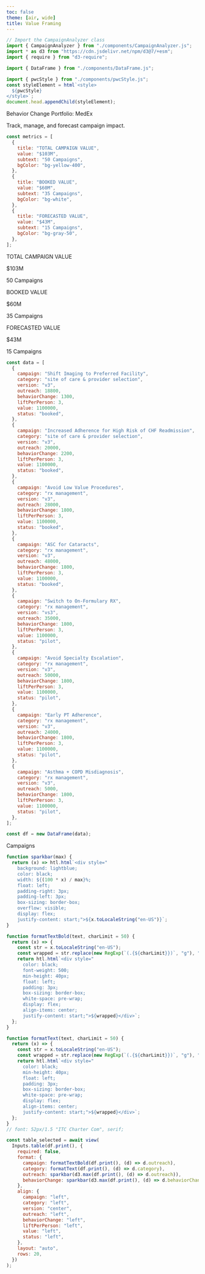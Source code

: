 ```yaml
---
toc: false
theme: [air, wide]
title: Value Framing
---
```


```js
// Import the CampaignAnalyzer class
import { CampaignAnalyzer } from "./components/CampaignAnalyzer.js";
import * as d3 from "https://cdn.jsdelivr.net/npm/d3@7/+esm";
import { require } from "d3-require";
```

```js
import { DataFrame } from "./components/DataFrame.js";
```

```js
import { pwcStyle } from "./components/pwcStyle.js";
const styleElement = html`<style>
  ${pwcStyle}
</style>`;
document.head.appendChild(styleElement);
```

<div class="page-title-header ">
<div class="page-title ">
Behavior Change Portfolio: MedEx
</div>

Track, manage, and forecast campaign impact.

</div>

```js
const metrics = [
  {
    title: "TOTAL CAMPAIGN VALUE",
    value: "$103M",
    subtext: "50 Campaigns",
    bgColor: "bg-yellow-400",
  },
  {
    title: "BOOKED VALUE",
    value: "$60M",
    subtext: "35 Campaigns",
    bgColor: "bg-white",
  },
  {
    title: "FORECASTED VALUE",
    value: "$43M",
    subtext: "15 Campaigns",
    bgColor: "bg-gray-50",
  },
];
```

<div class="full-width-section">
  <div class="content-container">
<div class="grid">
  <div class="card card-yellow">
    <div>
      <p class="text-header">TOTAL CAMPAIGN VALUE</p>
      <p class="horizontal-line"></p>
      <p class="text-title">$103M</p>
      <p class="text-subtext">50 Campaigns</p>
    </div>
  </div>

  <!-- Second Card (White) -->
  <div class="card card-white">
    <div>
      <p class="text-header">BOOKED VALUE</p>
      <div class="horizontal-line"></div>
      <p class="text-title">$60M</p>
      <p class="text-subtext">35 Campaigns</p>
    </div>
  </div>

  <!-- Third Card (Gray) -->
  <div class="card card-white">
    <div>
      <p class="text-header">FORECASTED VALUE</p>
      <div class="horizontal-line"></div>
      <p class="text-title">$43M</p>
      <p class="text-subtext">15 Campaigns</p>
    </div>
  </div>
</div>

```js
const data = [
  {
    campaign: "Shift Imaging to Preferred Facility",
    category: "site of care & provider selection",
    version: "v3",
    outreach: 18800,
    behaviorChange: 1300,
    liftPerPerson: 3,
    value: 1100000,
    status: "booked",
  },
  {
    campaign: "Increased Adherence for High Risk of CHF Readmission",
    category: "site of care & provider selection",
    version: "v3",
    outreach: 20000,
    behaviorChange: 2200,
    liftPerPerson: 3,
    value: 1100000,
    status: "booked",
  },
  {
    campaign: "Avoid Low Value Procedures",
    category: "rx management",
    version: "v3",
    outreach: 28000,
    behaviorChange: 1800,
    liftPerPerson: 3,
    value: 1100000,
    status: "booked",
  },
  {
    campaign: "ASC for Cataracts",
    category: "rx management",
    version: "v3",
    outreach: 48000,
    behaviorChange: 1800,
    liftPerPerson: 3,
    value: 1100000,
    status: "booked",
  },
  {
    campaign: "Switch to On-Formulary RX",
    category: "rx management",
    version: "vs3",
    outreach: 35000,
    behaviorChange: 1800,
    liftPerPerson: 3,
    value: 1100000,
    status: "pilot",
  },
  {
    campaign: "Avoid Specialty Escalation",
    category: "rx management",
    version: "v3",
    outreach: 50000,
    behaviorChange: 1800,
    liftPerPerson: 3,
    value: 1100000,
    status: "pilot",
  },
  {
    campaign: "Early PT Adherence",
    category: "rx management",
    version: "v3",
    outreach: 24000,
    behaviorChange: 1800,
    liftPerPerson: 3,
    value: 1100000,
    status: "pilot",
  },
  {
    campaign: "Asthma + COPD Misdiagnosis",
    category: "rx management",
    version: "v3",
    outreach: 5000,
    behaviorChange: 1800,
    liftPerPerson: 3,
    value: 1100000,
    status: "pilot",
  },
];

const df = new DataFrame(data);
```

<div class = "card">
<div class = "table-header-style">

Campaigns

</div>

```js
function sparkbar(max) {
  return (x) => htl.html`<div style="
    background: lightblue;
    color: black;
    width: ${(100 * x) / max}%;
    float: left;
    padding-right: 3px;
    padding-left: 3px;
    box-sizing: border-box;
    overflow: visible;
    display: flex;
    justify-content: start;">${x.toLocaleString("en-US")}`;
}

function formatTextBold(text, charLimit = 50) {
  return (x) => {
    const str = x.toLocaleString("en-US");
    const wrapped = str.replace(new RegExp(`(.{${charLimit}})`, "g"), "$1\n");
    return htl.html`<div style="
      color: black;
      font-weight: 500;
      min-height: 40px;
      float: left;
      padding: 3px;
      box-sizing: border-box;
      white-space: pre-wrap;
      display: flex;
      align-items: center;
      justify-content: start;">${wrapped}</div>`;
  };
}

function formatText(text, charLimit = 50) {
  return (x) => {
    const str = x.toLocaleString("en-US");
    const wrapped = str.replace(new RegExp(`(.{${charLimit}})`, "g"), "$1\n");
    return htl.html`<div style="
      color: black;
      min-height: 40px;
      float: left;
      padding: 3px;
      box-sizing: border-box;
      white-space: pre-wrap;
      display: flex;
      align-items: center;
      justify-content: start;">${wrapped}</div>`;
  };
}
// font: 52px/1.5 "ITC Charter Com", serif;

const table_selected = await view(
  Inputs.table(df.print(), {
    required: false,
    format: {
      campaign: formatTextBold(df.print(), (d) => d.outreach),
      category: formatText(df.print(), (d) => d.category),
      outreach: sparkbar(d3.max(df.print(), (d) => d.outreach)),
      behaviorChange: sparkbar(d3.max(df.print(), (d) => d.behaviorChange)),
    },
    align: {
      campaign: "left",
      category: "left",
      version: "center",
      outreach: "left",
      behaviorChange: "left",
      liftPerPerson: "left",
      value: "left",
      status: "left",
    },
    layout: "auto",
    rows: 20,
  })
);
```

</div>
</div>
